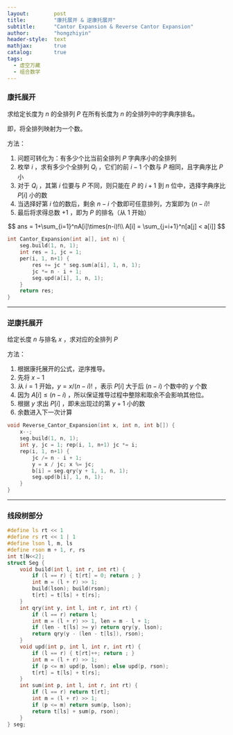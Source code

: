 ```yaml
---
layout:        post
title:         "康托展开 & 逆康托展开"
subtitle:      "Cantor Expansion & Reverse Cantor Expansion"
author:        "hongzhiyin"
header-style:  text
mathjax:       true
catalog:       true
tags:
  - 虚空万藏
  - 组合数学
---
```


### 康托展开

求给定长度为 $n$ 的全排列 $P$ 在所有长度为 $n$ 的全排列中的字典序排名。

即，将全排列映射为一个数。

方法：

1. 问题可转化为：有多少个比当前全排列 $P$ 字典序小的全排列
2. 枚举 $i$ ，求有多少个全排列 $Q_i$ ，它们的前 $i-1$ 个数与 $P$ 相同，且字典序比 $P$ 小
3. 对于 $Q_i$ ，其第 $i$ 位要与 $P$ 不同，则只能在 $P$ 的 $i+1$ 到 $n$ 位中，选择字典序比 $P[i]$ 小的数
4. 当选择好第 $i$ 位的数后，剩余 $n-i$ 个数即可任意排列，方案即为 $(n-i)!$
5. 最后将求得总数 $+ 1$ ，即为 $P$ 的排名（从 $1$ 开始）

$$
ans = 1+\sum_{i=1}^nA[i]\times(n-i)!\\
A[i] = \sum_{j=i+1}^n[a[j] < a[i]]
$$

```c++
int Cantor_Expansion(int a[], int n) {
    seg.build(1, n, 1);
    int res = 1, jc = 1;
    per(i, 1, n+1) {
        res += jc * seg.sum(a[i], 1, n, 1);
        jc *= n - i + 1;
        seg.upd(a[i], 1, n, 1);
    }
    return res;
}
```



---



### 逆康托展开

给定长度 $n$ 与排名 $x$ ，求对应的全排列 $P$ 

方法：

1. 根据康托展开的公式，逆序推导。
2. 先将 $x - 1$
3. 从 $i=1$ 开始，$y = x / (n-i)!$ ，表示 $P[i]$ 大于后 $(n-i)$ 个数中的 $y$ 个数
4. 因为 $A[i] \le (n-i)$ ，所以保证推导过程中整除和取余不会影响其他位。
5. 根据 $y$ 求出 $P[i]$ ，即未出现过的第 $y+1$ 小的数
6. 余数进入下一次计算

```c++
void Reverse_Cantor_Expansion(int x, int n, int b[]) {
    x--;
    seg.build(1, n, 1);
    int y, jc = 1; rep(i, 1, n+1) jc *= i;
    rep(i, 1, n+1) {
        jc /= n - i + 1;
        y = x / jc; x %= jc;
        b[i] = seg.qry(y + 1, 1, n, 1);
        seg.upd(b[i], 1, n, 1);
    }
}
```



---



### 线段树部分

```c++
#define ls rt << 1
#define rs rt << 1 | 1
#define lson l, m, ls
#define rson m + 1, r, rs
int t[N<<2];
struct Seg {
    void build(int l, int r, int rt) {
        if (l == r) { t[rt] = 0; return ; }
        int m = (l + r) >> 1;
        build(lson); build(rson);
        t[rt] = t[ls] + t[rs];
    }
    int qry(int y, int l, int r, int rt) {
        if (l == r) return l;
        int m = (l + r) >> 1, len = m - l + 1;
        if (len - t[ls] >= y) return qry(y, lson);
        return qry(y - (len - t[ls]), rson);
    }
    void upd(int p, int l, int r, int rt) {
        if (l == r) { t[rt]++; return ; }
        int m = (l + r) >> 1;
        if (p <= m) upd(p, lson); else upd(p, rson);
        t[rt] = t[ls] + t[rs];
    }
    int sum(int p, int l, int r, int rt) {
        if (l == r) return t[rt];
        int m = (l + r) >> 1;
        if (p <= m) return sum(p, lson);
        return t[ls] + sum(p, rson);
    }
} seg;
```

